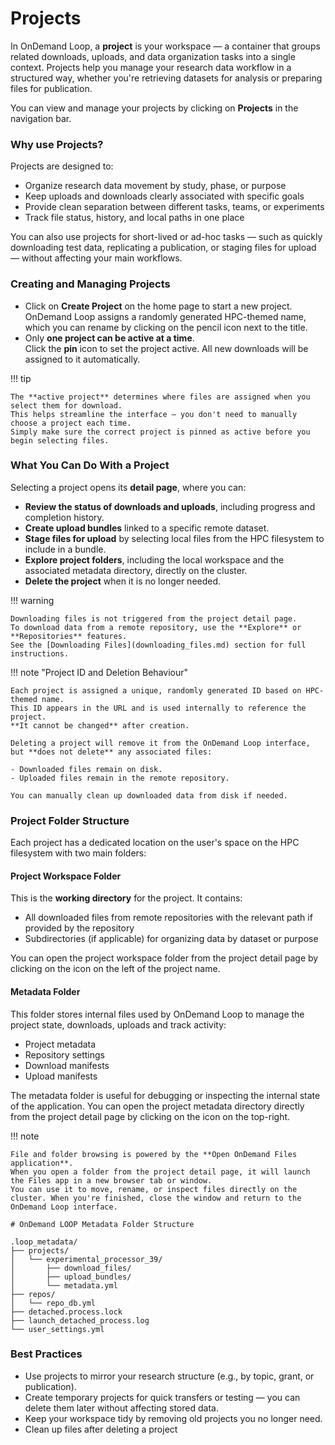 # Projects

In OnDemand Loop, a **project** is your workspace — a container that groups related downloads, uploads, and data organization tasks into a single context.
Projects help you manage your research data workflow in a structured way, whether you're retrieving datasets for analysis or preparing files for publication.

You can view and manage your projects by clicking on **Projects** in the navigation bar.

### Why use Projects?

Projects are designed to:

- Organize research data movement by study, phase, or purpose
- Keep uploads and downloads clearly associated with specific goals
- Provide clean separation between different tasks, teams, or experiments
- Track file status, history, and local paths in one place

You can also use projects for short-lived or ad-hoc tasks — such as quickly downloading test data, replicating a publication, or staging files for upload — without affecting your main workflows.

### Creating and Managing Projects

- Click on **Create Project** on the home page to start a new project.  
  OnDemand Loop assigns a randomly generated HPC-themed name, which you can rename by clicking on the pencil icon next to the title.
- Only **one project can be active at a time**.  
  Click the **pin** icon to set the project active. All new downloads will be assigned to it automatically.

!!! tip

    The **active project** determines where files are assigned when you select them for download.
    This helps streamline the interface — you don't need to manually choose a project each time.
    Simply make sure the correct project is pinned as active before you begin selecting files.

### What You Can Do With a Project

Selecting a project opens its **detail page**, where you can:

- **Review the status of downloads and uploads**, including progress and completion history.
- **Create upload bundles** linked to a specific remote dataset.
- **Stage files for upload** by selecting local files from the HPC filesystem to include in a bundle.
- **Explore project folders**, including the local workspace and the associated metadata directory, directly on the cluster.
- **Delete the project** when it is no longer needed.

!!! warning

    Downloading files is not triggered from the project detail page.
    To download data from a remote repository, use the **Explore** or **Repositories** features.  
    See the [Downloading Files](downloading_files.md) section for full instructions.

!!! note "Project ID and Deletion Behaviour"

    Each project is assigned a unique, randomly generated ID based on HPC-themed name.
    This ID appears in the URL and is used internally to reference the project.  
    **It cannot be changed** after creation.

    Deleting a project will remove it from the OnDemand Loop interface, but **does not delete** any associated files:
    
    - Downloaded files remain on disk.
    - Uploaded files remain in the remote repository.

    You can manually clean up downloaded data from disk if needed.

### Project Folder Structure

Each project has a dedicated location on the user's space on the HPC filesystem with two main folders:

#### Project Workspace Folder

This is the **working directory** for the project. It contains:

- All downloaded files from remote repositories with the relevant path if provided by the repository
- Subdirectories (if applicable) for organizing data by dataset or purpose

You can open the project workspace folder from the project detail page by clicking on the icon on the left of the project name.

#### Metadata Folder

This folder stores internal files used by OnDemand Loop to manage the project state, downloads, uploads and track activity:

- Project metadata
- Repository settings
- Download manifests
- Upload manifests

The metadata folder is useful for debugging or inspecting the internal state of the application.
You can open the project metadata directory directly from the project detail page by clicking on the icon on the top-right.

!!! note

    File and folder browsing is powered by the **Open OnDemand Files application**.  
    When you open a folder from the project detail page, it will launch the Files app in a new browser tab or window.  
    You can use it to move, rename, or inspect files directly on the cluster. When you're finished, close the window and return to the OnDemand Loop interface.

<pre><code># OnDemand LOOP Metadata Folder Structure

.loop_metadata/
├── projects/
│   └── experimental_processor_39/
│       ├── download_files/
│       ├── upload_bundles/
│       └── metadata.yml
├── repos/
│   └── repo_db.yml
├── detached.process.lock
├── launch_detached_process.log
└── user_settings.yml
</code></pre>
### Best Practices

- Use projects to mirror your research structure (e.g., by topic, grant, or publication).
- Create temporary projects for quick transfers or testing — you can delete them later without affecting stored data.
- Keep your workspace tidy by removing old projects you no longer need.
- Clean up files after deleting a project